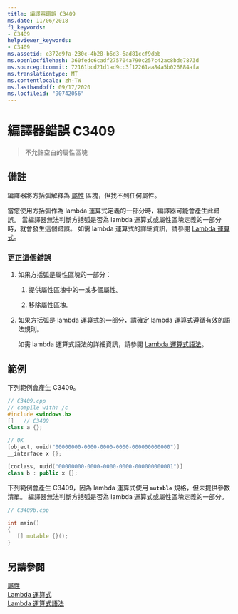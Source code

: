 ```yaml
---
title: 編譯器錯誤 C3409
ms.date: 11/06/2018
f1_keywords:
- C3409
helpviewer_keywords:
- C3409
ms.assetid: e372d9fa-230c-4b28-b6d3-6ad81ccf9dbb
ms.openlocfilehash: 360fedc6cadf275704a790c257c42ac8bde7873d
ms.sourcegitcommit: 72161bcd21d1ad9cc3f12261aa84a5b026884afa
ms.translationtype: MT
ms.contentlocale: zh-TW
ms.lasthandoff: 09/17/2020
ms.locfileid: "90742056"
---
```

# <a name="compiler-error-c3409"></a>編譯器錯誤 C3409

> 不允許空白的屬性區塊

## <a name="remarks"></a>備註

編譯器將方括弧解釋為 [屬性](../../windows/attributes-alphabetical-reference.md) 區塊，但找不到任何屬性。

當您使用方括弧作為 lambda 運算式定義的一部分時，編譯器可能會產生此錯誤。 當編譯器無法判斷方括弧是否為 lambda 運算式或屬性區塊定義的一部分時，就會發生這個錯誤。 如需 lambda 運算式的詳細資訊，請參閱 [Lambda 運算式](../../cpp/lambda-expressions-in-cpp.md)。

### <a name="to-correct-this-error"></a>更正這個錯誤

1. 如果方括弧是屬性區塊的一部分：

   1. 提供屬性區塊中的一或多個屬性。

   1. 移除屬性區塊。

1. 如果方括弧是 lambda 運算式的一部分，請確定 lambda 運算式遵循有效的語法規則。

   如需 lambda 運算式語法的詳細資訊，請參閱 [Lambda 運算式語法](../../cpp/lambda-expression-syntax.md)。

## <a name="examples"></a>範例

下列範例會產生 C3409。

```cpp
// C3409.cpp
// compile with: /c
#include <windows.h>
[]   // C3409
class a {};

// OK
[object, uuid("00000000-0000-0000-0000-000000000000")]
__interface x {};

[coclass, uuid("00000000-0000-0000-0000-000000000001")]
class b : public x {};
```

下列範例會產生 C3409，因為 lambda 運算式使用 **`mutable`** 規格，但未提供參數清單。 編譯器無法判斷方括弧是否為 lambda 運算式或屬性區塊定義的一部分。

```cpp
// C3409b.cpp

int main()
{
   [] mutable {}();
}
```

## <a name="see-also"></a>另請參閱

[屬性](../../windows/attributes-alphabetical-reference.md)<br/>
[Lambda 運算式](../../cpp/lambda-expressions-in-cpp.md)<br/>
[Lambda 運算式語法](../../cpp/lambda-expression-syntax.md)
